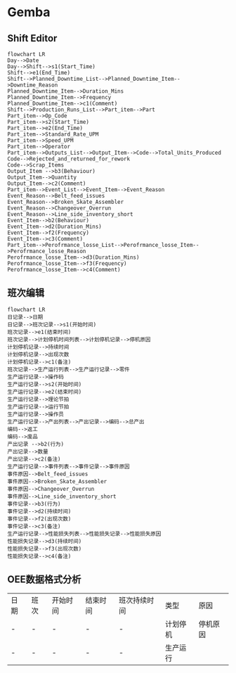 # Gemba

## Shift Editor

```mermaid
flowchart LR
Day-->Date
Day-->Shift-->s1(Start_Time)
Shift-->e1(End_Time)
Shift-->Planned_Downtime_List-->Planned_Downtime_Item-->Downtime_Reason
Planned_Downtime_Item-->Duration_Mins
Planned_Downtime_Item-->Frequency
Planned_Downtime_Item-->c1(Comment)
Shift-->Production_Runs_List-->Part_item-->Part
Part_item-->Op_Code
Part_item-->s2(Start_Time)
Part_item-->e2(End_Time)
Part_item-->Standard_Rate_UPM
Part_item-->Speed_UPM
Part_item-->Operator
Part_item-->Outputs_List-->Output_Item-->Code-->Total_Units_Produced
Code-->Rejected_and_returned_for_rework
Code-->Scrap_Items
Output_Item -->b3(Behaviour)
Output_Item-->Quantity
Output_Item-->c2(Comment)
Part_item-->Event_List-->Event_Item-->Event_Reason
Event_Reason-->Belt_feed_issues
Event_Reason-->Broken_Skate_Assembler
Event_Reason-->Changeover_Overrun
Event_Reason-->Line_side_inventory_short
Event_Item-->b2(Behaviour)
Event_Item-->d2(Duration_Mins)
Event_Item-->f2(Frequency)
Event_Item-->c3(Comment)
Part_item-->Perofrmance_losse_List-->Perofrmance_losse_Item-->Perofrmance_losse_Reason
Perofrmance_losse_Item-->d3(Duration_Mins)
Perofrmance_losse_Item-->f3(Frequency)
Perofrmance_losse_Item-->c4(Comment)
```

## 班次编辑

```mermaid
flowchart LR
日记录-->日期
日记录-->班次记录-->s1(开始时间)
班次记录-->e1(结束时间)
班次记录-->计划停机时间列表-->计划停机记录-->停机原因
计划停机记录-->持续时间
计划停机记录-->出现次数
计划停机记录-->c1(备注)
班次记录-->生产运行列表-->生产运行记录-->零件
生产运行记录-->操作码
生产运行记录-->s2(开始时间)
生产运行记录-->e2(结束时间)
生产运行记录-->理论节拍
生产运行记录-->运行节拍
生产运行记录-->操作员
生产运行记录-->产出列表-->产出记录-->编码-->总产出
编码-->返工
编码-->废品
产出记录 -->b2(行为)
产出记录-->数量
产出记录-->c2(备注)
生产运行记录-->事件列表-->事件记录-->事件原因
事件原因-->Belt_feed_issues
事件原因-->Broken_Skate_Assembler
事件原因-->Changeover_Overrun
事件原因-->Line_side_inventory_short
事件记录-->b3(行为)
事件记录-->d2(持续时间)
事件记录-->f2(出现次数)
事件记录-->c3(备注)
生产运行记录-->性能损失列表-->性能损失记录-->性能损失原因
性能损失记录-->d3(持续时间)
性能损失记录-->f3(出现次数)
性能损失记录-->c4(备注)
```

## OEE数据格式分析

<table>
<tr>
<td>日期</td>
<td>班次</td>
<td>开始时间</td>
<td>结束时间</td>
<td>班次持续时间</td>
<td>类型</td>
<td>原因</td>
</tr>
<tr>
<td>-</td>
<td>-</td>
<td>-</td>
<td>-</td>
<td>-</td>
<td>计划停机</td>
<td>停机原因</td>
</tr>
<tr>
<td>-</td>
<td>-</td>
<td>-</td>
<td>-</td>
<td>-</td>
<td>生产运行</td>
</tr>
</table>
